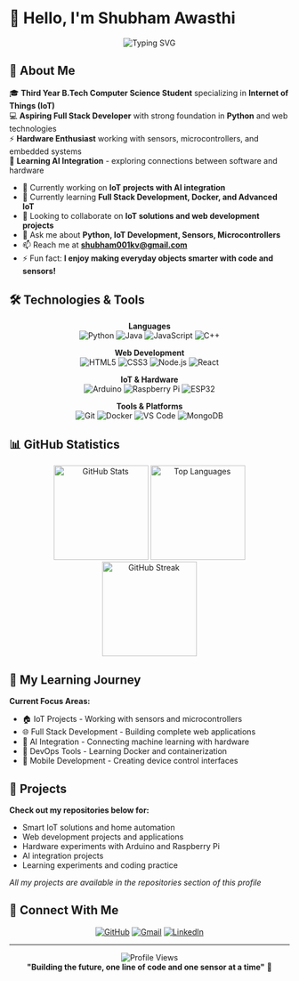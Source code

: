 # 👋 Hello, I'm Shubham Awasthi

<div align="center">
  <img src="https://readme-typing-svg.herokuapp.com?font=Fira+Code&size=28&duration=3000&pause=1000&color=00D9FF&center=true&vCenter=true&width=700&lines=IoT+Developer+%26+Tech+Enthusiast;CS+Student+Building+Smart+Solutions;Learning+Full+Stack+Development" alt="Typing SVG" />
</div>

## 🚀 About Me

🎓 **Third Year B.Tech Computer Science Student** specializing in **Internet of Things (IoT)**  
💻 **Aspiring Full Stack Developer** with strong foundation in **Python** and web technologies  
⚡ **Hardware Enthusiast** working with sensors, microcontrollers, and embedded systems  
🤖 **Learning AI Integration** - exploring connections between software and hardware

- 🔭 Currently working on **IoT projects with AI integration**
- 🌱 Currently learning **Full Stack Development, Docker, and Advanced IoT**
- 👯 Looking to collaborate on **IoT solutions and web development projects**
- 💬 Ask me about **Python, IoT Development, Sensors, Microcontrollers**
- 📫 Reach me at **shubham001kv@gmail.com**
- ⚡ Fun fact: **I enjoy making everyday objects smarter with code and sensors!**

## 🛠️ Technologies & Tools

<div align="center">

**Languages**  
![Python](https://img.shields.io/badge/Python-3776AB?style=for-the-badge&logo=python&logoColor=white)
![Java](https://img.shields.io/badge/Java-ED8B00?style=for-the-badge&logo=openjdk&logoColor=white)
![JavaScript](https://img.shields.io/badge/JavaScript-F7DF1E?style=for-the-badge&logo=javascript&logoColor=black)
![C++](https://img.shields.io/badge/C++-00599C?style=for-the-badge&logo=cplusplus&logoColor=white)

**Web Development**  
![HTML5](https://img.shields.io/badge/HTML5-E34F26?style=for-the-badge&logo=html5&logoColor=white)
![CSS3](https://img.shields.io/badge/CSS3-1572B6?style=for-the-badge&logo=css3&logoColor=white)
![Node.js](https://img.shields.io/badge/Node.js-43853D?style=for-the-badge&logo=node.js&logoColor=white)
![React](https://img.shields.io/badge/React-20232A?style=for-the-badge&logo=react&logoColor=61DAFB)

**IoT & Hardware**  
![Arduino](https://img.shields.io/badge/Arduino-00979D?style=for-the-badge&logo=Arduino&logoColor=white)
![Raspberry Pi](https://img.shields.io/badge/Raspberry%20Pi-A22846?style=for-the-badge&logo=Raspberry%20Pi&logoColor=white)
![ESP32](https://img.shields.io/badge/ESP32-E7352C?style=for-the-badge&logo=espressif&logoColor=white)

**Tools & Platforms**  
![Git](https://img.shields.io/badge/Git-F05032?style=for-the-badge&logo=git&logoColor=white)
![Docker](https://img.shields.io/badge/Docker-2496ED?style=for-the-badge&logo=docker&logoColor=white)
![VS Code](https://img.shields.io/badge/VS%20Code-0078D4?style=for-the-badge&logo=visual%20studio%20code&logoColor=white)
![MongoDB](https://img.shields.io/badge/MongoDB-4EA94B?style=for-the-badge&logo=mongodb&logoColor=white)

</div>

## 📊 GitHub Statistics

<div align="center">
  <img src="https://github-readme-stats.vercel.app/api?username=shubhamm111-developer&show_icons=true&theme=tokyonight&hide_border=true&count_private=true" alt="GitHub Stats" height="170">
  <img src="https://github-readme-stats.vercel.app/api/top-langs/?username=shubhamm111-developer&layout=compact&theme=tokyonight&hide_border=true" alt="Top Languages" height="170">
</div>

<div align="center">
  <img src="https://github-readme-streak-stats.herokuapp.com/?user=shubhamm111-developer&theme=tokyonight&hide_border=true" alt="GitHub Streak" height="170">
</div>

## 🎯 My Learning Journey

**Current Focus Areas:**
- 🏠 IoT Projects - Working with sensors and microcontrollers
- 🌐 Full Stack Development - Building complete web applications
- 🤖 AI Integration - Connecting machine learning with hardware
- 🔧 DevOps Tools - Learning Docker and containerization
- 📱 Mobile Development - Creating device control interfaces

## 🚀 Projects

**Check out my repositories below for:**
- Smart IoT solutions and home automation
- Web development projects and applications
- Hardware experiments with Arduino and Raspberry Pi
- AI integration projects
- Learning experiments and coding practice

*All my projects are available in the repositories section of this profile*

## 🤝 Connect With Me

<div align="center">

[![GitHub](https://img.shields.io/badge/GitHub-100000?style=for-the-badge&logo=github&logoColor=white)](https://github.com/shubhamm111-developer)
[![Gmail](https://img.shields.io/badge/Gmail-D14836?style=for-the-badge&logo=gmail&logoColor=white)](mailto:shubham001kv@gmail.com)
[![LinkedIn](https://img.shields.io/badge/LinkedIn-0077B5?style=for-the-badge&logo=linkedin&logoColor=white)](#)

</div>

---

<div align="center">
  <img src="https://komarev.com/ghpvc/?username=shubhamm111-developer&color=0e75b6&style=flat-square&label=Profile+Views" alt="Profile Views">
</div>

<div align="center">
  <strong>"Building the future, one line of code and one sensor at a time"</strong> 🚀
</div>
